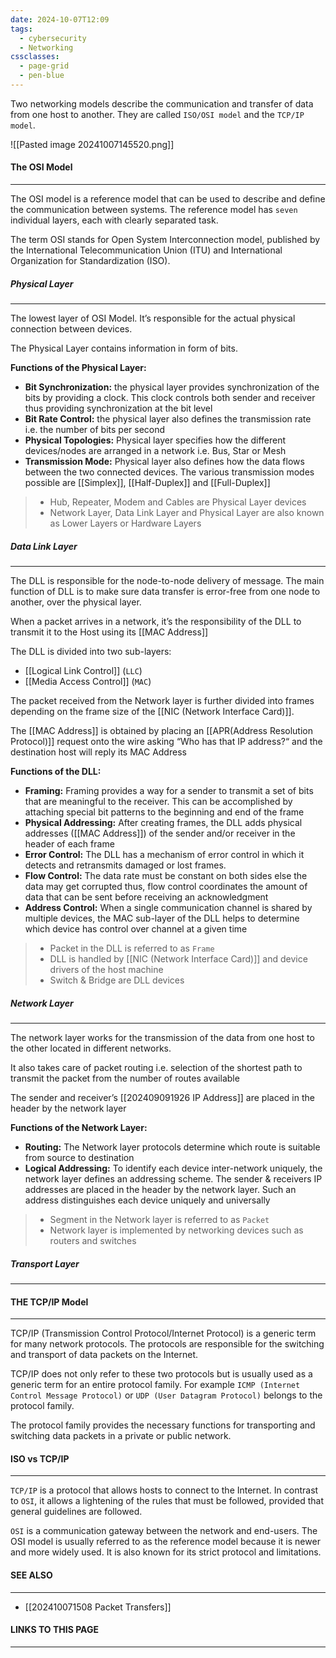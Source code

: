 ```yaml
---
date: 2024-10-07T12:09
tags:
  - cybersecurity
  - Networking
cssclasses:
  - page-grid
  - pen-blue
---
```

Two networking models describe the communication and transfer of data from one host to another. They are called `ISO/OSI model` and the `TCP/IP model`.

![[Pasted image 20241007145520.png]]

#### The OSI Model
***
The OSI model is a reference model that can be used to describe and define the communication between systems. The reference model has `seven` individual layers, each with clearly separated task.

The term OSI stands for Open System Interconnection model, published by the International Telecommunication Union (ITU) and International Organization for Standardization (ISO).

##### Physical Layer
***
The lowest layer of OSI Model. It’s responsible for the actual physical connection between devices. 

The Physical Layer contains information in form of bits.

**Functions of the Physical Layer:**
- **Bit Synchronization:** the physical layer provides synchronization of the bits by providing a clock. This clock controls both sender and receiver thus providing synchronization at the bit level
- **Bit Rate Control:** the physical layer also defines the transmission rate i.e. the number of bits per second
- **Physical Topologies:** Physical layer specifies how the different devices/nodes are arranged in a network i.e. Bus, Star or Mesh
- **Transmission Mode:** Physical layer also defines how the data flows between the two connected devices. The various transmission modes possible are [[Simplex]], [[Half-Duplex]] and [[Full-Duplex]] 

> - Hub, Repeater, Modem and Cables are Physical Layer devices
> - Network Layer, Data Link Layer and Physical Layer are also known as Lower Layers or Hardware Layers

##### Data Link Layer
***
The DLL is responsible for the node-to-node delivery of message. The main function of DLL is to make sure data transfer is error-free from one node to another, over the physical layer. 

When a packet arrives in a network, it’s the responsibility of the DLL to transmit it to the Host using its [[MAC Address]]

The DLL is divided into two sub-layers:
- [[Logical Link Control]] (`LLC`)
- [[Media Access Control]] (`MAC`)

The packet received from the Network layer is further divided into frames depending on the frame size of the [[NIC (Network Interface Card)]].

The [[MAC Address]] is obtained by placing an [[APR(Address Resolution Protocol)]] request onto the wire asking “Who has that IP address?“ and the destination host will reply its MAC Address

**Functions of the DLL:**
- **Framing:** Framing provides a way for a sender to transmit a set of bits that are meaningful to the receiver. This can be accomplished by attaching special bit patterns to the beginning and end of the frame
- **Physical Addressing:** After creating frames, the DLL adds physical addresses ([[MAC Address]]) of the sender and/or receiver in the header of each frame
- **Error Control:** The DLL has a mechanism of error control in which it detects and retransmits damaged or lost frames.
- **Flow Control:** The data rate must be constant on both sides else the data may get corrupted thus, flow control coordinates the amount of data that can be sent before receiving an acknowledgment
- **Address Control:** When a single communication channel is shared by multiple devices, the MAC sub-layer of the DLL helps to determine which device has control over channel at a given time

> - Packet in the DLL is referred to as `Frame`
> - DLL is handled by [[NIC (Network Interface Card)]] and device drivers of the host machine
> - Switch & Bridge are DLL devices

##### Network Layer
***
The network layer works for the transmission of the data from one host to the other located in different networks.

It also takes care of packet routing i.e. selection of the shortest path to transmit the packet from the number of routes available

The sender and receiver’s [[202409091926 IP Address]] are placed in the header by the network layer

**Functions of the Network Layer:**
- **Routing:** The Network layer protocols determine which route is suitable from source to destination
- **Logical Addressing:** To identify each device inter-network uniquely, the network layer defines an addressing scheme. The sender & receivers IP addresses are placed in the header by the network layer. Such an address distinguishes each device uniquely and universally

> - Segment in the Network layer is referred to as `Packet`
> - Network layer is implemented by networking devices such as routers and switches

##### Transport Layer
***


#### THE TCP/IP Model
***
TCP/IP (Transmission Control Protocol/Internet Protocol) is a generic term for many network protocols. The protocols are responsible for the switching and transport of data packets on the Internet. 

TCP/IP does not only refer to these two protocols but is usually used as a generic term for an entire protocol family. For example `ICMP (Internet Control Message Protocol)` or `UDP (User Datagram Protocol)` belongs to the protocol family. 

The protocol family provides the necessary functions for transporting and switching data packets in a private or public network.

#### ISO vs TCP/IP
***
`TCP/IP` is a protocol that allows hosts to connect to the Internet. In contrast to `OSI`, it allows a lightening of the rules that must be followed, provided that general guidelines are followed.

`OSI` is a communication gateway between the network and end-users. The OSI model is usually referred to as the reference model because it is newer and more widely used. It is also known for its strict protocol and limitations.

#### SEE ALSO
***
- [[202410071508 Packet Transfers]]

#### LINKS TO THIS PAGE
***